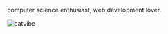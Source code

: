 computer science enthusiast, web development lover. 

![catvibe](https://github.com/reakunen/reakunen/assets/72232783/1db7523b-9396-4a00-94d1-cef435e75d10)
